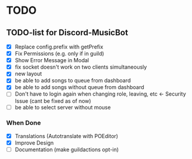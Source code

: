 # TODO

## TODO-list for Discord-MusicBot

- [x] Replace config.prefix with getPrefix
- [x] Fix Permissions (e.g. only if in guild)
- [x] Show Error Message in Modal
- [x] fix socket doesn't work on two clients simultaneously
- [x] new layout
- [x] be able to add songs to queue from dashboard
- [x] be able to add songs without queue from dashboard
- [ ] Don't have to login again when changing role, leaving, etc <- Security Issue (cant be fixed as of now)
- [ ] be able to select server without mouse

### When Done

- [x] Translations (Autotranslate with POEditor)
- [x] Improve Design
- [ ] Documentation (make guildactions opt-in)
